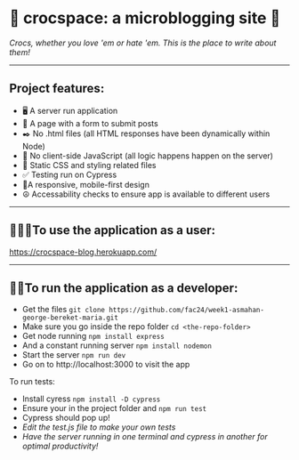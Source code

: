# 🐊 crocspace: a microblogging site 👡 

*Crocs, whether you love 'em or hate 'em. This is the place to write about them!*

---

## Project features: 
- 🖥️ A server run application
- 📜 A page with a form to submit posts
- ✒️ No .html files (all HTML responses have been dynamically within Node)
- 🧮 No client-side JavaScript (all logic happens happen on the server)
- 🎨 Static CSS and styling related files
- ✅ Testing run on Cypress
- 📱A responsive, mobile-first design
- ☮️ Accessability checks to ensure app is available to different users

---

## 🧑‍🤝‍🧑To use the application as a user:
https://crocspace-blog.herokuapp.com/

---

## 👨‍💻To run the application as a developer:

- Get the files `git clone https://github.com/fac24/week1-asmahan-george-bereket-maria.git`
- Make sure you go inside the repo folder `cd <the-repo-folder>`
- Get node running `npm install express` 
- And a constant  running server `npm install nodemon`
- Start the server `npm run dev`
- Go on to http://localhost:3000 to visit the app

To run tests:
-  Install cyress `npm install -D cypress`
-  Ensure your in the project folder and `npm run test`
-  Cypress should pop up!
-  *Edit the test.js file to make your own tests*
-  *Have the server running in one terminal and cypress in another for optimal productivity!*




